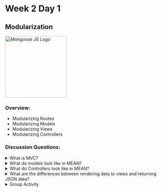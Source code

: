 # Week 2 Day 1

## Modularization

<img src="https://coursework.vschool.io/content/images/2015/11/mongoosejs.png" alt="Mongoose JS Logo" width="200px">

### Overview:

* Modularizing Routes
* Modularizing Models
* Modularizing Views
* Modularizing Controllers

### Discussion Questions:

<details>

​	<summary>What is MVC?</summary>

​	MVC stands for Model, View and Controller. Its a standard used by Web Developers to distinguish and separate out core parts of our applications. Up to this point, we've been cramming all of our code into one big server.js file. We're going to be adapting the MVC standard today.
</details>

<details>
​	<summary>What do models look like in MEAN?</summary>

​	Our models are our "collections" in MongoDB. They are created for us in MongoDB automatically via mongoose when we define them using: new mongoose.Schema() and naming our collection using: mongoose.model()

​	Example "User.js" model:

```javascript

	// Require mongoose

	let mongoose = require('mongoose');

	// Name our model "User" and define it using mongoose.Schema()

	mongoose.model('User',new mongoose.Schema({
		name:{type:String,required:true,minlength:1,maxlength:255},
		email:{type:String,required:true,minlength:1,maxlength:255},
		password:{type:String,required:true,minlength:1,maxlength:255},
	}));

```
</details>

<details>
<summary>What do Controllers look like in MEAN?</summary>

​	Our Controllers are the logic of our application that state what should happen when our client's visit routes. Our controllers will manipulate one of our "models" via CRUD methods. In this case, our recently created "User" model.

​	Example "UserController.js" controller:

```javascript
	
	// Import our User model that we created above.

	let User = require("mongoose").model("User");

	class UserController{
		// Retrieves all users and renders them to our "users.ejs":

		all(req,res){
			User.find({},(err,users)=>{
				if(err){
					res.render("users");
				}else{
					res.render("users",{users:users});
				}
			})
		}

		// A post route for creating a new user:

		create(req,res){
			let user = new User(req.body);

			user.save((err)=>{
				if(err){
					res.render("users",{errors:user.errors});
				}else{
					res.redirect("/users");
				}
			})
		}

		// A post route for updating an existing user:

		update(req,res){
			User.findOne({_id:req.body._id},(err,user)=>{
				user.name=req.body.name;
				user.email=req.body.email;
				user.password=req.body.password;

				user.save((err)=>{
					if(err){
						res.redirect("/users/"+user._id);
					}else{
						res.redirect("/users");
					}
				});
			})
		}

		// A get route for finding and displaying one particular user.

		findById(req,res){
			User.findOne({_id:req.params.id},(err,user)=>{
				if(err){
					res.redirect("/users");
				}else{
					res.render("user",{user:user});
				}
			});
		}

		// A post route for deleting a user by Id.

		destroy(req,res){
			User.remove({_id:req.params.id},(err)=>{
				res.redirect("/users");
			});
		}
	}

	// Export our class, so we can use it in other files.

	module.exports = new UserController();

```
</details>

<details>
​	<summary>What are the differences between rendering data to views and returning JSON data?</summary>

​	The most important difference is that we won't be retrieving data from our database and then 	rendering it to a page to be sent out to clients. We will simply be returning JSON data from the routes we define instead. This means that any routes we navigate to will be JSON data that any front-end framework or API can use to display on their own web page.

​	This will tremendously reduce the load our server will take, since it doesn't have to render any data, but rather give it back to client's so that they can display it however they choose. In doing this, we've essentially turned our server into an A.P.I
</details>

<details>

​	<summary>Group Activity</summary>

​	Collaborate into groups of 3 or 4, discussing how you can break down your application into smaller parts. Take a look at the github "modular" example to see how you might do this.

​	Create one model, one controller and one view that retrieves and displays all of your model and lets you create instances of that model.  

</details>